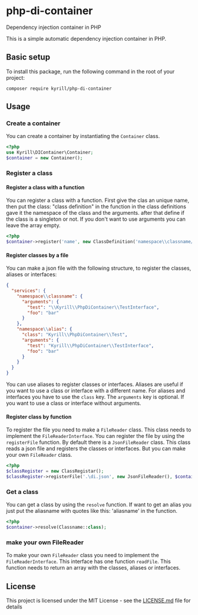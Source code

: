 # php-di-container
Dependency injection container in PHP

This is a simple automatic dependency injection container in PHP.

## Basic setup
To install this package, run the following command in the root of your project:
```
composer require kyrill/php-di-container
```
## Usage
### Create a container
You can create a container by instantiating the `Container` class.
```php
<?php
use Kyrill\DIContainer\Container;
$container = new Container();
```
### Register a class
#### Register a class with a function
You can register a class with a function. First give the clas an unique name, then put the class: "class definition" in the function in the class definitions gave it the namespace of the class and the arguments. after that define if the class is a singleton or not. If you don't want to use arguments you can leave the array empty.
```php
<?php
$container->register('name', new ClassDefinition('namespace\\classname/', ['argument1', 'argument2'], true));
```

#### Register classes by a file
You can make a json file with the following structure, to register the classes, aliases or interfaces:
```json
{
  "services": {
    "namespace\\classname": {
      "arguments": {
        "test": "\\Kyrill\\PhpDiContainer\\TestInterface",
        "foo": "bar"
      }
    },
    "namespace\\alias": {
      "class": "Kyrill\\PhpDiContainer\\Test",
      "arguments": {
        "test": "Kyrill\\PhpDiContainer\\TestInterface",
        "foo": "bar"
      }
    }
  }
}
```
You can use aliases to register classes or interfaces. Aliases are useful if you want to use a class or interface with a different name. For aliases and interfaces you have to use the `class` key. The `arguments` key is optional. If you want to use a class or interface without arguments.

#### Register class by function
To register the file you need to make a `FileReader` class. This class needs to implement the `FileReaderInterface`. You can register the file by using the `registerFile` function. By default there is a `JsonFileReader` class. This class reads a json file and registers the classes or interfaces. But you can make your own `FileReader` class.
```php
<?php
$classRegister = new ClassRegistar();
$classRegister->registerFile('.\di.json', new JsonFileReader(), $container);
```
### Get a class
You can get a class by using the `resolve` function. If want to get an alias you just put the aliasname with quotes like this: 'aliasname' in the function.
```php
<?php
$container->resolve(Classname::class);
```
### make your own FileReader
To make your own `FileReader` class you need to implement the `FileReaderInterface`. This interface has one function `readFile`. This function needs to return an array with the classes, aliases or interfaces.

## License

This project is licensed under the MIT License - see the [LICENSE.md](LICENSE.md) file for details